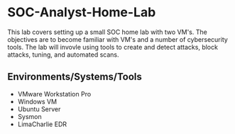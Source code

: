 # SOC-Analyst-Home-Lab

This lab covers setting up a small SOC home lab with two VM's. The objectives are to become familiar with VM's and a number of cybersecurity tools. The lab will invovle using tools to create and detect attacks, block attacks, tuning, and automated scans.

<h2>Environments/Systems/Tools</h2>

- VMware Workstation Pro
- Windows VM
- Ubuntu Server
- Sysmon
- LimaCharlie EDR


